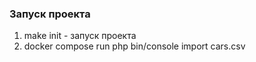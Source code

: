 ### Запуск проекта

1. make init - запуск проекта
2. docker compose run php bin/console import cars.csv

